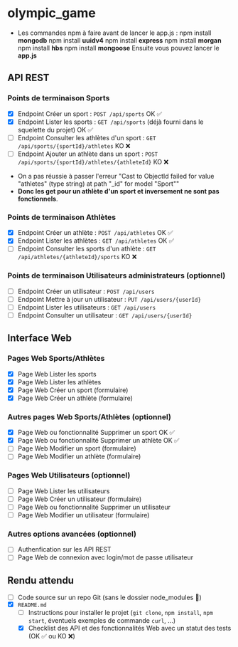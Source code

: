 # olympic_game
- Les commandes npm à faire avant de lancer le app.js :
 npm install **mongodb**
 npm install **uuidv4**
 npm install **express**
 npm install **morgan**
 npm install **hbs**
 npm install **mongoose**
 Ensuite vous pouvez lancer le **app.js**

## API REST

### Points de terminaison Sports

- [x] Endpoint Créer un sport : `POST /api/sports` OK ✅
- [x] Endpoint Lister les sports : `GET /api/sports` (déjà fourni dans le squelette du projet) OK ✅
- [ ] Endpoint Consulter les athlètes d'un sport : `GET /api/sports/{sportId}/athletes` KO ❌
- [ ] Endpoint Ajouter un athlète dans un sport : `POST /api/sports/{sportId}/athletes/{athleteId}` KO ❌
- On a pas réussie à passer l'erreur "Cast to ObjectId failed for value "athletes" (type string) at path "_id" for model "Sport""
- **Donc les get pour un athlète d'un sport et inversement ne sont pas fonctionnels**.

### Points de terminaison Athlètes

- [x] Endpoint Créer un athlète : `POST /api/athletes` OK ✅
- [x] Endpoint Lister les athlètes : `GET /api/athletes` OK ✅
- [ ] Endpoint Consulter les sports d'un athlète : `GET /api/athletes/{athleteId}/sports` KO ❌

### Points de terminaison Utilisateurs administrateurs (optionnel)

- [ ] Endpoint Créer un utilisateur : `POST /api/users`
- [ ] Endpoint Mettre à jour un utilisateur : `PUT /api/users/{userId}`
- [ ] Endpoint Lister les utilisateurs : `GET /api/users`
- [ ] Endpoint Consulter un utilisateur : `GET /api/users/{userId}`

## Interface Web

### Pages Web Sports/Athlètes

- [x] Page Web Lister les sports
- [x] Page Web Lister les athlètes
- [x] Page Web Créer un sport (formulaire)
- [x] Page Web Créer un athlète (formulaire)

### Autres pages Web Sports/Athlètes (optionnel)

- [x] Page Web ou fonctionnalité Supprimer un sport OK ✅
- [x] Page Web ou fonctionnalité Supprimer un athlète OK ✅
- [ ] Page Web Modifier un sport (formulaire)
- [ ] Page Web Modifier un athlète (formulaire)

### Pages Web Utilisateurs (optionnel)

- [ ] Page Web Lister les utilisateurs
- [ ] Page Web Créer un utilisateur (formulaire)
- [ ] Page Web ou fonctionnalité Supprimer un utilisateur
- [ ] Page Web Modifier un utilisateur (formulaire)

### Autres options avancées (optionnel)

- [ ] Authenfication sur les API REST
- [ ] Page Web de connexion avec login/mot de passe utilisateur

## Rendu attendu

- [ ] Code source sur un repo Git (sans le dossier node_modules 🙏)
- [x] `README.md`
  - [ ] Instructions pour installer le projet (`git clone`, `npm install`, `npm start`, éventuels exemples de commande `curl`, ...)
  - [x] Checklist des API et des fonctionnalités Web avec un statut des tests (OK ✅ ou KO ❌)
